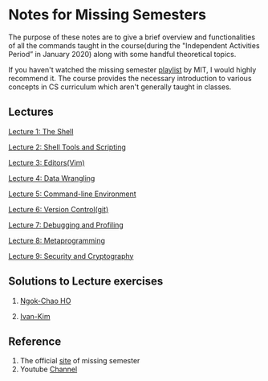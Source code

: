 # Notes for Missing Semesters
The purpose of these notes are to give a brief overview and functionalities of all the commands taught in the course(during the "Independent Activities Period” in January 2020) along with some handful theoretical topics.

If you haven't watched the missing semester [playlist](https://youtube.com/playlist?list=PLyzOVJj3bHQuloKGG59rS43e29ro7I57J) by MIT, I would highly recommend it. The course provides the necessary introduction to various concepts in CS curriculum which aren't generally taught in classes.

## Lectures

[Lecture 1: The Shell](Lecture_1.md)

[Lecture 2: Shell Tools and Scripting](Lecture_2.md)

[Lecture 3: Editors(Vim)](Lecture_3.md)

[Lecture 4: Data Wrangling](Lecture_4.md)

[Lecture 5: Command-line Environment](Lecture_5.md)

[Lecture 6: Version Control(git)](Lecture_6.md)

[Lecture 7: Debugging and Profiling](Lecture_7.md)

[Lecture 8: Metaprogramming](Lecture_8.md)

[Lecture 9: Security and Cryptography](Lecture_9.md)

## Solutions to Lecture exercises

1. [Ngok-Chao HO](https://hackmd.io/@apad0JTaSjqEjZE4TuX2vQ/r1AhU6bJO)

 2. [Ivan-Kim](https://ivan-kim.github.io/MIT-missing-semester/)

## Reference

1. The official [site](https://missing.csail.mit.edu/) of missing semester
2. Youtube [Channel](https://www.youtube.com/@MissingSemester)
